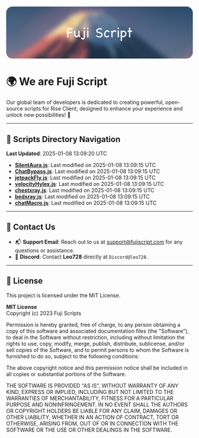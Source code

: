 ![Banner](.github/b.webp)

# 🌍 **We are Fuji Script**

Our global team of developers is dedicated to creating powerful, open-source scripts for Rise Client, designed to enhance your experience and unlock new possibilities! 🌟

---
<!-- SCRIPTS_NAVIGATION_START -->
## 📂 **Scripts Directory Navigation**

**Last Updated**: 2025-01-08 13:09:20 UTC

- **[SilentAura.js](scripts/SilentAura.js)**: Last modified on 2025-01-08 13:09:15 UTC
- **[ChatBypass.js](scripts/ChatBypass.js)**: Last modified on 2025-01-08 13:09:15 UTC
- **[jetpackFly.js](scripts/jetpackFly.js)**: Last modified on 2025-01-08 13:09:15 UTC
- **[velocityHylex.js](scripts/velocityHylex.js)**: Last modified on 2025-01-08 13:09:15 UTC
- **[chestxray.js](scripts/chestxray.js)**: Last modified on 2025-01-08 13:09:15 UTC
- **[bedxray.js](scripts/bedxray.js)**: Last modified on 2025-01-08 13:09:15 UTC
- **[chatMacro.js](scripts/chatMacro.js)**: Last modified on 2025-01-08 13:09:15 UTC

<!-- SCRIPTS_NAVIGATION_END -->

---

## 💬 **Contact Us**  
- 📬 **Support Email**: Reach out to us at [support@fujiscript.com](mailto:support@fujiscript.com) for any questions or assistance.  
- 💬 **Discord**: Contact **Leo728** directly at `Discord@leo728`.

---

## 📜 **License**

This project is licensed under the MIT License.  

**MIT License**  
Copyright (c) 2023 Fuji Scripts  

Permission is hereby granted, free of charge, to any person obtaining a copy of this software and associated documentation files (the "Software"), to deal in the Software without restriction, including without limitation the rights to use, copy, modify, merge, publish, distribute, sublicense, and/or sell copies of the Software, and to permit persons to whom the Software is furnished to do so, subject to the following conditions:  

The above copyright notice and this permission notice shall be included in all copies or substantial portions of the Software.  

THE SOFTWARE IS PROVIDED "AS IS", WITHOUT WARRANTY OF ANY KIND, EXPRESS OR IMPLIED, INCLUDING BUT NOT LIMITED TO THE WARRANTIES OF MERCHANTABILITY, FITNESS FOR A PARTICULAR PURPOSE AND NONINFRINGEMENT. IN NO EVENT SHALL THE AUTHORS OR COPYRIGHT HOLDERS BE LIABLE FOR ANY CLAIM, DAMAGES OR OTHER LIABILITY, WHETHER IN AN ACTION OF CONTRACT, TORT OR OTHERWISE, ARISING FROM, OUT OF OR IN CONNECTION WITH THE SOFTWARE OR THE USE OR OTHER DEALINGS IN THE SOFTWARE.  
